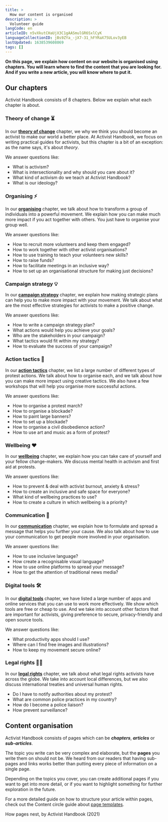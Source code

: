 ```yaml
---
title: >
  How our content is organised
description: >
  Volunteer guide
langCode: en
articleID: n5vXkutCHaUjX3C1gAASmulGR6SxlCyK
languageCollectionID: jBs9ZYa_-jX7-31_hFYRaX75ULov3yEB
lastUpdated: 1638539608069
tags: []
---
```


**On this page, we explain how content on our website is organised using chapters. You will learn where to find the content that you are looking for. And if you write a new article, you will know where to put it.**

## **Our chapters**

Activist Handbook consists of 8 chapters. Below we explain what each chapter is about.

<div></div>

### Theory of change **⏳**

In our [**theory of change**](/theory) chapter, we why we think you should become an activist to make our world a better place. At Activist Handbook, we focus on writing practical guides for activists, but this chapter is a bit of an exception: as the name says, it's about _theory_.

We answer questions like:

-   What is activism?
-   What is intersectionality and why should you care about it?
-   What kind of activism do we teach at Activist Handbook?
-   What is our ideology?

### Organising **⚡️**

In our [**organising**](/organising) chapter, we talk about how to transform a group of individuals into a powerful movement. We explain how you can make much more impact if you act together with others. You just have to organise your group well.

We answer questions like:

-   How to recruit more volunteers and keep them engaged?
-   How to work together with other activist organisations?
-   How to use training to teach your volunteers new skills?
-   How to raise funds?
-   How to facilitate meetings in an inclusive way?
-   How to set up an organisational structure for making just decisions?

### **Campaign strategy 💡**

In our [**campaign strategy**](/strategy) chapter, we explain how making strategic plans can help you to make more impact with your movement. We talk about what are the most effective strategies for activists to make a positive change.

We answer questions like:

-   How to write a campaign strategy plan?
-   What actions would help you achieve your goals?
-   Who are the stakeholders in your campaign?
-   What tactics would fit within my strategy?
-   How to evaluate the success of your campaign?

### **Action tactics 📣**

In our [**action tactics**](/tactics) chapter, we list a large number of different types of protest actions. We talk about how to organise each, and we talk about how you can make more impact using creative tactics. We also have a few workshops that will help you organise more successful actions.

We answer questions like:

-   How to organise a protest march?
-   How to organise a blockade?
-   How to paint large banners?
-   How to set up a blockade?
-   How to organise a civil disobedience action?
-   How to use art and music as a form of protest?

### **Wellbeing ❤️**

In our [**wellbeing**](/wellbeing) chapter, we explain how you can take care of yourself and your fellow change-makers. We discuss mental health in activism and first aid at protests.

We answer questions like:

-   How to prevent & deal with activist burnout, anxiety & stress?
-   How to create an inclusive and safe space for everyone?
-   What kind of wellbeing practices to use?
-   How to create a culture in which wellbeing is a priority?

### **Communication 💬**

In our [**communication**](/communication) chapter, we explain how to formulate and spread a message that helps you further your cause. We also talk about how to use your communication to get people more involved in your organisation.

We answer questions like:

-   How to use inclusive language?
-   How create a recognisable visual language?
-   How to use online platforms to spread your message?
-   How to get the attention of traditional news media?

### **Digital tools 🛠**

In our [**digital tools**](/tools) chapter, we have listed a large number of apps and online services that you can use to work more effectively. We show which tools are free or cheap to use. And we take into account other factors that are important for activists, giving preference to secure, privacy-friendly and open source tools.

We answer questions like:

-   What productivity apps should I use?
-   Where can I find free images and illustrations?
-   How to keep my movement secure online?

### Legal rights 🧑‍⚖️

In our [**legal rights**](/rights) chapter, we talk about what legal rights activists have across the globe. We take into account local differences, but we also discuss international treaties and universal human rights.

-   Do I have to notify authorities about my protest?
-   What are common police practices in my country?
-   How do I become a police liaison?
-   How prevent surveillance?

<div></div>

## **Content organisation**

Activist Handbook consists of pages which can be _**chapters**_, _**articles**_ or _**sub-articles**_.

The topic you write can be very complex and elaborate, but the **pages** you write them on should not be. We heard from our readers that having sub-pages and links works better than putting every piece of information on a single page.

Depending on the topics you cover, you can create additional pages if you want to get into more detail, or if you want to highlight something for further exploration in the future.

For a more detailed guide on how to structure your article within pages, check out the Content circle guide about [page templates](/support/writers/structure).

<div><figcaption>How pages nest, by Activist Handbook (2021)</figcaption></div>
